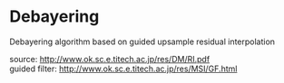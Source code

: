 # Debayering
Debayering algorithm based on guided upsample residual interpolation

source: http://www.ok.sc.e.titech.ac.jp/res/DM/RI.pdf <br />
guided filter: http://www.ok.sc.e.titech.ac.jp/res/MSI/GF.html
